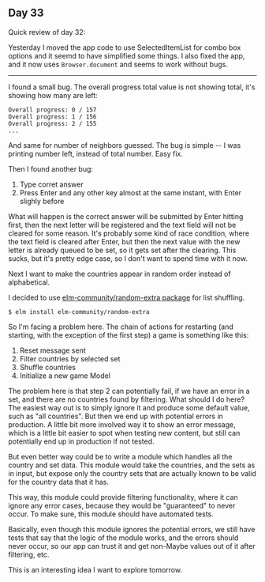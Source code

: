 ## Day 33

Quick review of day 32:

Yesterday I moved the app code to use SelectedItemList for combo box options and it seemd to have simplified some things. I also fixed the app, and it now uses `Browser.document` and seems to work without bugs.

---

I found a small bug. The overall progress total value is not showing total, it's showing how many are left:

```
Overall progress: 0 / 157
Overall progress: 1 / 156
Overall progress: 2 / 155
...
```

And same for number of neighbors guessed. The bug is simple -- I was printing number left, instead of total number. Easy fix.

Then I found another bug:

1. Type corret answer
2. Press Enter and any other key almost at the same instant, with Enter slighly before

What will happen is the correct answer will be submitted by Enter hitting first, then the next letter will be registered and the text field will not be cleared for some reason. It's probably some kind of race condition, where the text field is cleared after Enter, but then the next value with the new letter is already queued to be set, so it gets set after the clearing. This sucks, but it's pretty edge case, so I don't want to spend time with it now.

Next I want to make the countries appear in random order instead of alphabetical.

I decided to use [elm-community/random-extra package](https://package.elm-lang.org/packages/elm-community/random-extra/latest/) for list shuffling.

```
$ elm install elm-community/random-extra
```

So I'm facing a problem here. The chain of actions for restarting (and starting, with the exception of the first step) a game is something like this:

1. Reset message sent
2. Filter countries by selected set
3. Shuffle countries
4. Initialize a new game Model

The problem here is that step 2 can potentially fail, if we have an error in a set, and there are no countries found by filtering. What should I do here? The easiest way out is to simply ignore it and produce some default value, such as "all countries". But then we end up with potential errors in production. A little bit more involved way it to show an error message, which is a little bit easier to spot when testing new content, but still can potentially end up in production if not tested.

But even better way could be to write a module which handles all the country and set data. This module would take the countries, and the sets as in input, but expose only the country sets that are actually known to be valid for the country data that it has.

This way, this module could provide filtering functionality, where it can ignore any error cases, because they would be "guaranteed" to never occur. To make sure, this module should have automated tests.

Basically, even though this module ignores the potential errors, we still have tests that say that the logic of the module works, and the errors should never occur, so our app can trust it and get non-Maybe values out of it after filtering, etc.

This is an interesting idea I want to explore tomorrow.